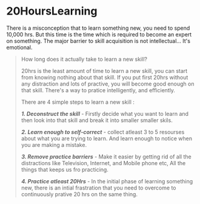 # 20HoursLearning
There is a misconception that to learn something new, you need to spend 10,000 hrs. But this time is the time which is required to become an expert on something. The major barrier to skill acquisition is not intellectual... It's emotional.
> How long does it actually take to learn a new skill?
>
> 20hrs is the least amount of time to learn a new skill, you can start from knowing nothing about that skill. If you put first 20hrs without any distraction and lots of practive, you will become good enough on that skill. There's a way to pratice intelligently, and efficiently. 
>
>There are 4 simple steps to learn a new skill :
>
>**_1. Deconstruct the skill_** - Firstly decide what you want to learn and then look into that skill and break it into smaller smaller skils.
>
>**_2. Learn enough to self-correct_** - collect atleast 3 to 5 resourses about what you are trying to learn. And learn enough to notice when you are making a mistake.
>
>**_3. Remove practice barriers_** - Make it easier by getting rid of all the distractions like Television, Internet, and Mobile phone etc, All the things that keeps us fro practicing.
>
>**_4. Practice atleast 20Hrs_** - In the initial phase of learning something new, there is an intial frastration that you need to overcome to continuously prative 20 hrs on the same thing.
>

        
